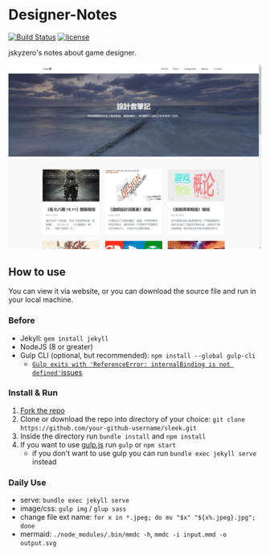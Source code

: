 # Designer-Notes

[![Build Status](https://travis-ci.com/jskyzero/design.jskyzero.com.svg?branch=jekyll)](https://travis-ci.com/jskyzero/design.jskyzero.com)
[![license](https://img.shields.io/github/license/mashape/apistatus.svg)](https://github.com/jskyzero/design.jskyzero.com)

jskyzero's notes about game designer.


![preview](assets/img/preview.jpg)


## How to use

You can view it via website, or you can download the source file and run in your local machine.

### Before

+ Jekyll: `gem install jekyll`
+ NodeJS (8 or greater)
+ Gulp CLI (optional, but recommended): `npm install --global gulp-cli`
    + [`Gulp exits with 'ReferenceError: internalBinding is not defined'`issues](https://github.com/gulpjs/gulp/issues/2246) 

### Install & Run

1. [Fork the repo](https://github.com/jskyzero/Designer-Notes/fork)
2. Clone or download the repo into directory of your choice: `git clone https://github.com/your-github-username/sleek.git`
3. Inside the directory run `bundle install` and `npm install`
4. If you want to use [gulp.js](https://gulpjs.com/) run `gulp` or `npm start`
    * if you don't want to use gulp you can run `bundle exec jekyll serve` instead

### Daily Use
+ serve: `bundle exec jekyll serve`
+ image/css: `gulp img` / `glup sass`
+ change file ext name: `for x in *.jpeg; do mv "$x" "${x%.jpeg}.jpg"; done`
+ mermaid: `./node_modules/.bin/mmdc -h`, `mmdc -i input.mmd -o output.svg`